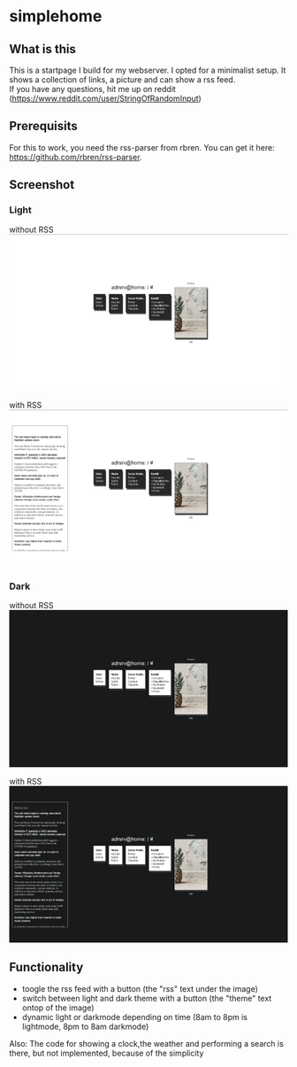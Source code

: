 # simplehome

## What is this
This is a startpage I build for my webserver. I opted for a minimalist setup. It shows a collection of links, a picture and can show a rss feed. <br>
If you have any questions, hit me up on reddit (https://www.reddit.com/user/StringOfRandomInput)

## Prerequisits
For this to work, you need the rss-parser from rbren. You can get it here: https://github.com/rbren/rss-parser.

## Screenshot
### Light
without RSS
![](img/2020-07-13-115437_1919x1079_scrot.png)

with RSS
![](img/2020-07-13-115429_1919x1079_scrot.png)

### Dark
without RSS
![](img/2020-07-13-115444_1919x1079_scrot.png)

with RSS
![](img/2020-07-13-115421_1919x1079_scrot.png)

## Functionality
* toogle the rss feed with a button (the "rss" text under the image)
* switch between light and dark theme with a button (the "theme" text ontop of the image)
* dynamic light or darkmode depending on time (8am to 8pm is lightmode, 8pm to 8am darkmode)

Also: The code for showing a clock,the weather and performing a search is there, but not implemented, because of the simplicity <br>
